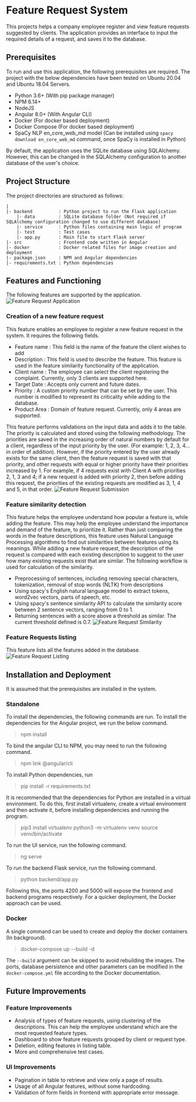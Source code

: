 # Feature Request System

This projects helps a company employee register and view feature requests suggested by clients. The application provides an interface to input the required details of a request, and saves it to the database.

## Prerequisites
To run and use this application, the following prerequisites are required. The project with the below dependencies have been tested on Ubuntu 20.04 and Ubuntu 18.04 Servers.
- Python 3.6+ (With pip package manager)
- NPM 6.14+
- NodeJS
- Angular 8.0+ (With Angular CLI)
- Docker (For docker based deployment)
- Docker Compose (For docker based deployment)
- SpaCy NLP en_core_web_md model (Can be installed using `spacy download en_core_web_md` command, once SpaCy is installed in Python)

By default, the application uses the SQLite database using SQLAlchemy. However, this can be changed in the SQLAlchemy configuration to another database of the user's choice.

## Project Structure
The project directories are structured as follows:
```
|
|- backend          : Python project to run the Flask application
    |- data         : SQLite database folder (Not required if SQLAlchemy configuration changed to use different database)
    |- service      : Python files containing main logic of program
    |- test         : Test cases 
    |- app.py       : Main file to start Flask server
|- src              : Frontend code written in Angular
|- docker           : Docker related files for image creation and deployment
|- package.json     : NPM and Angular dependencies
|- requirements.txt : Python dependencies
```

## Features and Functioning
The following features are supported by the application.
![Feature Request Application](images/feat_request.png "Feature Request Application")
### Creation of a new feature request
This feature enables an employee to register a new feature request in the system. It requires the following fields.
- Feature name : This field is the name of the feature the client wishes to add
- Description : This field is used to describe the feature. This feature is used in the feature similarity functionality of the application.
- Client name : The employee can select the client registering the complaint. Currently, only 3 clients are supported here.
- Target Date : Accepts only current and future dates.
- Priority : A custom priority number that can be set by the user. This number is modified to represent its criticality while adding to the database.
- Product Area : Domain of feature request. Currently, only 4 areas are supported.

This feature performs validations on the input data and adds it to the table. The priority is calculated and stored using the following methodology. The priorities are saved in the increasing order of natural numbers by default for a client, regardless of the input priority by the user. (For example: 1, 2, 3, 4... in order of addition). However, if the priority entered by the user already exists for the same client, then the feature request is saved with that priority, and other requests with equal or higher priority have their priorities increased by 1. For example, if 4 requests exist with Client A with priorities 2, 1, 3 and 4; if a new request is added with priority 2, then before adding this request, the priorities of the existing requests are modified as 3, 1, 4 and 5, in that order.
![Feature Request Submission](images/feat_request_success.png "Feature Request Submission")

### Feature similarity detection
This feature helps the employee understand how popular a feature is, while adding the feature. This may help the employee understand the importance and demand of the feature, to prioritize it. Rather than just comparing the words in the feature descriptions, this feature uses Natural Language Processing algorithms to find out similarities between features using its meanings. While adding a new feature request, the description of the request is compared with each existing description to suggest to the user how many existing requests exist that are similar. The following workflow is used for calculation of the similarity.
- Preprocessing of sentences, including removing special characters, tokenization, removal of stop words (NLTK) from descriptions
- Using spacy's English natural language model to extract tokens, word2vec vectors, parts of speech, etc. 
- Using spacy's sentence similarity API to calculate the similarity score between 2 sentence vectors, ranging from 0 to 1.
- Returning sentences with a score above a threshold as similar. The current threshold defined is 0.7.
![Feature Request Similarity](images/feat_request_similarity.png "Feature Request Similarity")

### Feature Requests listing
This feature lists all the features added in the database.
![Feature Request Listing](images/feat_request_list.png "Feature Request Listing")


## Installation and Deployment
It is assumed that the prerequisites are installed in the system.
### Standalone
To install the dependencies, the following commands are run. To install the dependencies for the Angular project, we run the below command.

> npm install

To bind the angular CLI to NPM, you may need to run the following command.

> npm link @angular/cli

To install Python dependencies, run

> pip install -r requirements.txt

It is recommended that the dependencies for Python are installed in a virtual environment.
To do this, first install virtualenv, create a virtual environment and then activate it, before installing dependencies and running the program.

> pip3 install virtualenv
> python3 -m virtualenv venv
> source venv/bin/activate

To run the UI service, run the following command.

> ng serve

To run the backend Flask service, run the following command.

> python backend/app.py

Following this, the ports 4200 and 5000 will expose the frontend and backend programs respectively. For a quicker deployment, the Docker approach can be used.
### Docker
A single command can be used to create and deploy the docker containers (In background).

> docker-compose up --build -d

The `--build` argument can be skipped to avoid rebuilding the images. The ports, database persistence and other parameters can be modified in the `docker-compose.yml` file according to the Docker documentation.

## Future Improvements
### Feature Improvements
- Analysis of types of feature requests, using clustering of the descriptions. This can help the employee understand which are the most requested feature types.
- Dashboard to show feature requests grouped by client or request type.
- Deletion, editing features in listing table.
- More and comprehensive test cases.
### UI Improvements
- Pagination in table to retrieve and view only a page of results.
- Usage of all Angular features, without some hardcoding.
- Validation of form fields in frontend with appropriate error message.
